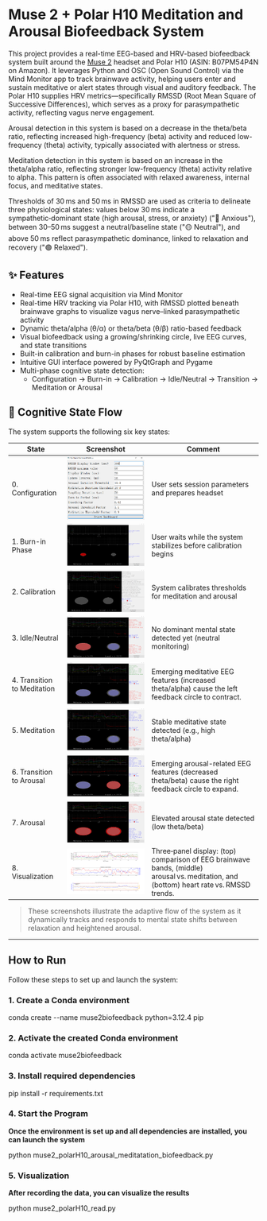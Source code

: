 # Muse 2 + Polar H10 Meditation and Arousal Biofeedback System

This project provides a real-time EEG-based and HRV-based biofeedback system built around the [Muse 2](https://choosemuse.com/products/muse-2) headset and Polar H10 (ASIN: B07PM54P4N on Amazon). It leverages Python and OSC (Open Sound Control) via the Mind Monitor app to track brainwave activity, helping users enter and sustain meditative or alert states through visual and auditory feedback. The Polar H10 supplies HRV metrics—specifically RMSSD (Root Mean Square of Successive Differences), which serves as a proxy for parasympathetic activity, reflecting vagus nerve engagement.

Arousal detection in this system is based on a decrease in the theta/beta ratio, reflecting increased high-frequency (beta) activity and reduced low-frequency (theta) activity, typically associated with alertness or stress.

Meditation detection in this system is based on an increase in the theta/alpha ratio, reflecting stronger low-frequency (theta) activity relative to alpha. This pattern is often associated with relaxed awareness, internal focus, and meditative states.

Thresholds of 30 ms and 50 ms in RMSSD are used as criteria to delineate three physiological states: values below 30 ms indicate a sympathetic‑dominant state (high arousal, stress, or anxiety) ("🔴 Anxious"), between 30–50 ms suggest a neutral/baseline state ("🟡 Neutral"), and above 50 ms reflect parasympathetic dominance, linked to relaxation and recovery ("🟢 Relaxed").
## ✨ Features

- Real-time EEG signal acquisition via Mind Monitor
- Real-time HRV tracking via Polar H10, with RMSSD plotted beneath brainwave graphs to visualize vagus nerve–linked parasympathetic activity
- Dynamic theta/alpha (θ/α) or theta/beta (θ/β) ratio-based feedback
- Visual biofeedback using a growing/shrinking circle, live EEG curves, and state transitions
- Built-in calibration and burn-in phases for robust baseline estimation
- Intuitive GUI interface powered by PyQtGraph and Pygame
- Multi-phase cognitive state detection:
  - Configuration → Burn-in → Calibration → Idle/Neutral → Transition → Meditation or Arousal

## 🧠 Cognitive State Flow

The system supports the following six key states:

| State | Screenshot | Comment |
|-------|------------|---------|
| 0. Configuration | ![](asset2/0.Configuration_update.PNG) | User sets session parameters and prepares headset |
| 1. Burn-in Phase | ![](asset2/1.Burnin_update.PNG) | User waits while the system stabilizes before calibration begins |
| 2. Calibration | ![](asset2/2.Calibration_update.PNG) | System calibrates thresholds for meditation and arousal |
| 3. Idle/Neutral | ![](asset2/3.Neutral_update.PNG) | No dominant mental state detected yet (neutral monitoring) |
| 4. Transition to Meditation | ![](asset2/4.Transit2meditation.PNG) | Emerging meditative EEG features (increased theta/alpha) cause the left feedback circle to contract. 
| 5. Meditation | ![](asset2/5.Meditation.PNG) | Stable meditative state detected (e.g., high theta/alpha) |
| 6. Transition to Arousal | ![](asset2/6.Transit2arousal.PNG) | Emerging arousal-related EEG features (decreased theta/beta) cause the right feedback circle to expand. |
| 7. Arousal | ![](asset2/7.Arousal.PNG) | Elevated arousal state detected (low theta/beta) |
| 8. Visualization | ![](asset2/8.Data_visualization.png) | Three‑panel display: (top) comparison of EEG brainwave bands, (middle) arousal vs. meditation, and (bottom) heart rate vs. RMSSD trends. |
> These screenshots illustrate the adaptive flow of the system as it dynamically tracks and responds to mental state shifts between relaxation and heightened arousal.

---

## How to Run

Follow these steps to set up and launch the system:

### 1. Create a Conda environment
conda create --name muse2biofeedback python=3.12.4 pip

### 2. Activate the created Conda environment
conda activate muse2biofeedback

### 3. Install required dependencies
pip install -r requirements.txt

### 4. Start the Program
**Once the environment is set up and all dependencies are installed, you can launch the system**

python muse2_polarH10_arousal_meditatation_biofeedback.py

### 5. Visualization
**After recording the data, you can visualize the results**

python muse2_polarH10_read.py


